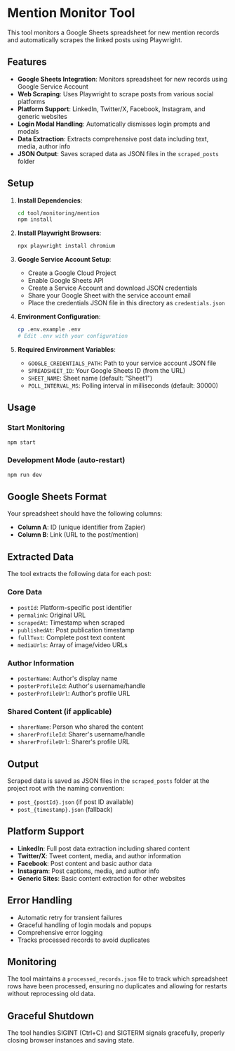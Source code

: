 # Mention Monitor Tool

This tool monitors a Google Sheets spreadsheet for new mention records and automatically scrapes the linked posts using Playwright.

## Features

- **Google Sheets Integration**: Monitors spreadsheet for new records using Google Service Account
- **Web Scraping**: Uses Playwright to scrape posts from various social platforms
- **Platform Support**: LinkedIn, Twitter/X, Facebook, Instagram, and generic websites
- **Login Modal Handling**: Automatically dismisses login prompts and modals
- **Data Extraction**: Extracts comprehensive post data including text, media, author info
- **JSON Output**: Saves scraped data as JSON files in the `scraped_posts` folder

## Setup

1. **Install Dependencies**:
   ```bash
   cd tool/monitoring/mention
   npm install
   ```

2. **Install Playwright Browsers**:
   ```bash
   npx playwright install chromium
   ```

3. **Google Service Account Setup**:
   - Create a Google Cloud Project
   - Enable Google Sheets API
   - Create a Service Account and download JSON credentials
   - Share your Google Sheet with the service account email
   - Place the credentials JSON file in this directory as `credentials.json`

4. **Environment Configuration**:
   ```bash
   cp .env.example .env
   # Edit .env with your configuration
   ```

5. **Required Environment Variables**:
   - `GOOGLE_CREDENTIALS_PATH`: Path to your service account JSON file
   - `SPREADSHEET_ID`: Your Google Sheets ID (from the URL)
   - `SHEET_NAME`: Sheet name (default: "Sheet1")
   - `POLL_INTERVAL_MS`: Polling interval in milliseconds (default: 30000)

## Usage

### Start Monitoring
```bash
npm start
```

### Development Mode (auto-restart)
```bash
npm run dev
```

## Google Sheets Format

Your spreadsheet should have the following columns:
- **Column A**: ID (unique identifier from Zapier)
- **Column B**: Link (URL to the post/mention)

## Extracted Data

The tool extracts the following data for each post:

### Core Data
- `postId`: Platform-specific post identifier
- `permalink`: Original URL
- `scrapedAt`: Timestamp when scraped
- `publishedAt`: Post publication timestamp
- `fullText`: Complete post text content
- `mediaUrls`: Array of image/video URLs

### Author Information
- `posterName`: Author's display name
- `posterProfileId`: Author's username/handle
- `posterProfileUrl`: Author's profile URL

### Shared Content (if applicable)
- `sharerName`: Person who shared the content
- `sharerProfileId`: Sharer's username/handle
- `sharerProfileUrl`: Sharer's profile URL

## Output

Scraped data is saved as JSON files in the `scraped_posts` folder at the project root with the naming convention:
- `post_{postId}.json` (if post ID available)
- `post_{timestamp}.json` (fallback)

## Platform Support

- **LinkedIn**: Full post data extraction including shared content
- **Twitter/X**: Tweet content, media, and author information
- **Facebook**: Post content and basic author data
- **Instagram**: Post captions, media, and author info
- **Generic Sites**: Basic content extraction for other websites

## Error Handling

- Automatic retry for transient failures
- Graceful handling of login modals and popups
- Comprehensive error logging
- Tracks processed records to avoid duplicates

## Monitoring

The tool maintains a `processed_records.json` file to track which spreadsheet rows have been processed, ensuring no duplicates and allowing for restarts without reprocessing old data.

## Graceful Shutdown

The tool handles SIGINT (Ctrl+C) and SIGTERM signals gracefully, properly closing browser instances and saving state.
